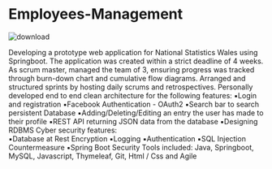 # Employees-Management
![download](https://user-images.githubusercontent.com/68380691/112720989-d2d75a00-8f01-11eb-8945-0c06c0a85215.png)

Developing a prototype web application for National Statistics Wales using Springboot. The application was created within a strict deadline of 4 weeks. As scrum master, managed the team of 3, ensuring progress was tracked through burn-down chart and cumulative flow diagrams. Arranged and structured sprints by hosting daily scrums and retrospectives. Personally developed end to end clean architecture for the following features: 
▪️Login and registration 
▪️Facebook Authentication - OAuth2 
▪️Search bar to search persistent Database 
▪️Adding/Deleting/Editing an entry the user has made to their profile 
▪️REST API returning JSON data from the database 
▪️Designing RDBMS  Cyber security features:  
▪️Database at Rest Encryption 
▪️Logging 
▪️Authentication 
▪️SQL Injection Countermeasure 
▪️Spring Boot Security  Tools included: Java, Springboot, MySQL, Javascript, Thymeleaf, Git, Html / Css and Agile
